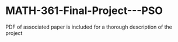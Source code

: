 # MATH-361-Final-Project---PSO
PDF of associated paper is included for a thorough description of the project
